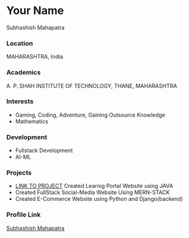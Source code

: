 # Your Name
Subhashish Mahapatra

### Location

MAHARASHTRA, India 

### Academics

A. P. SHAH INSTITUTE OF TECHNOLOGY, THANE, MAHARASHTRA

### Interests

- Gaming, Coding, Adventure, Gaining Outsource Knowledge
- Mathematics

### Development

- Fullstack Development
- AI-ML

### Projects

- [LINK TO PROJECT](https://github.com/SubhashishMahapatra/Genesis-A-Learning-Platform) Created Learnig Portal Website using JAVA
- Created FullStack Social-Media Website Using MERN-STACK
-  Created E-Commerce Website using Python and Django(backend)

### Profile Link

[Subhashish Mahapatra](https://github.com/SubhashishMahapatra)